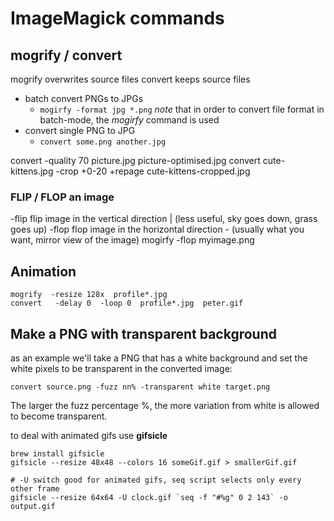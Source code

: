 # ImageMagick commands

## mogrify / convert
mogrify overwrites source files
convert keeps source files

* batch convert PNGs to JPGs
    - `mogirfy -format jpg *.png`
    *note* that in order to convert file format in batch-mode, the _mogirfy_ command is used
* convert single PNG to JPG
    - `convert some.png another.jpg`

convert -quality 70 picture.jpg picture-optimised.jpg
convert cute-kittens.jpg -crop +0-20 +repage cute-kittens-cropped.jpg

### FLIP / FLOP an image
-flip
  flip image in the vertical direction |
    (less useful, sky goes down, grass goes up)
-flop
  flop image in the horizontal direction -
    (usually what you want, mirror view of the image)
    mogirfy -flop myimage.png

## Animation

```
mogrify  -resize 128x  profile*.jpg
convert   -delay 0  -loop 0  profile*.jpg  peter.gif
```


## Make a PNG with transparent background

as an example we'll take a PNG that has a white background and set the white pixels to be transparent in the converted image:

```
convert source.png -fuzz nn% -transparent white target.png
```

The larger the fuzz percentage %, the more variation from white is allowed to become transparent.



to deal with animated gifs use **gifsicle**

```
brew install gifsicle
gifsicle --resize 48x48 --colors 16 someGif.gif > smallerGif.gif

# -U switch good for animated gifs, seq script selects only every other frame
gifsicle --resize 64x64 -U clock.gif `seq -f "#%g" 0 2 143` -o output.gif
```


